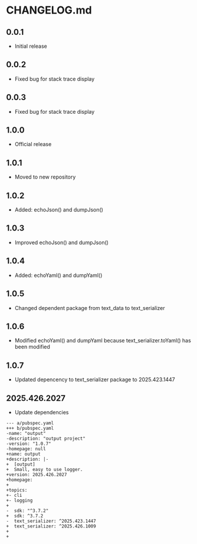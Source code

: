 # CHANGELOG.md

## 0.0.1

- Initial release

## 0.0.2

- Fixed bug for stack trace display


## 0.0.3

- Fixed bug for stack trace display

## 1.0.0

- Official release

## 1.0.1

- Moved to new repository

## 1.0.2

- Added: echoJson() and dumpJson()

## 1.0.3

- Improved echoJson() and dumpJson()

## 1.0.4

- Added: echoYaml() and dumpYaml()

## 1.0.5

- Changed dependent package from text_data to text_serializer

## 1.0.6

- Modified echoYaml() and dumpYaml because text_serializer.toYaml() has been modified

## 1.0.7

- Updated depencency to text_serializer package to 2025.423.1447

## 2025.426.2027

- Update dependencies

```
--- a/pubspec.yaml
+++ b/pubspec.yaml
-name: "output"
-description: "output project"
-version: "1.0.7"
-homepage: null
+name: output
+description: |-
+  [output]
+  Small, easy to use logger.
+version: 2025.426.2027
+homepage:
+
+topics:
+- cli
+- logging
+
-  sdk: "^3.7.2"
+  sdk: ^3.7.2
-  text_serializer: ^2025.423.1447
+  text_serializer: ^2025.426.1009
+
+
```
